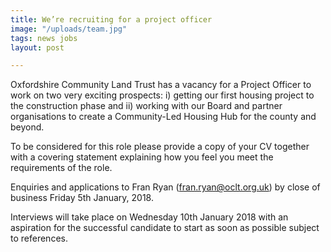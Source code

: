 ```yaml
---
title: We’re recruiting for a project officer
image: "/uploads/team.jpg"
tags: news jobs
layout: post

---
```

Oxfordshire Community Land Trust has a vacancy for a Project Officer to work on two very exciting prospects: i) getting our first housing project to the construction phase and ii) working with our Board and partner organisations to create a Community-Led Housing Hub for the county and beyond.

To be considered for this role please provide a copy of your CV together with a covering statement explaining how you feel you meet the requirements of the role.

Enquiries and applications to Fran Ryan (fran.ryan@oclt.org.uk) by close of business Friday 5th January, 2018.

Interviews will take place on Wednesday 10th January 2018 with an aspiration for the successful candidate to start as soon as possible subject to references.